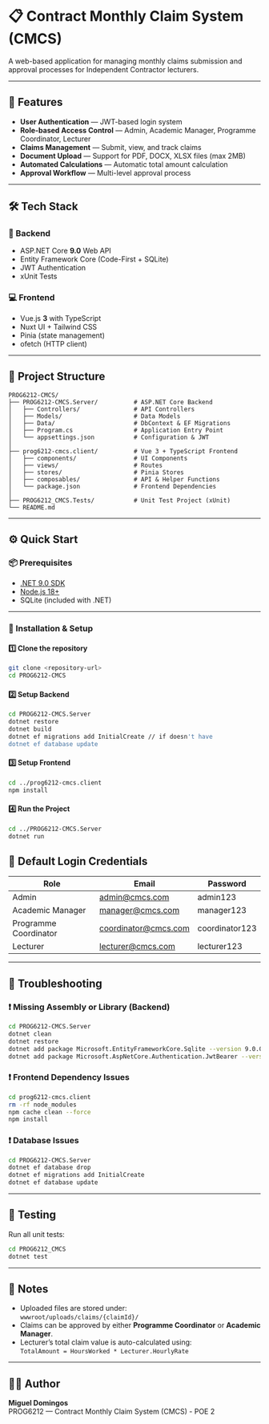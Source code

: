 # 📋 Contract Monthly Claim System (CMCS)

A web-based application for managing monthly claims submission and approval processes for Independent Contractor lecturers.

---

## 🚀 Features

- **User Authentication** — JWT-based login system  
- **Role-based Access Control** — Admin, Academic Manager, Programme Coordinator, Lecturer  
- **Claims Management** — Submit, view, and track claims  
- **Document Upload** — Support for PDF, DOCX, XLSX files (max 2MB)  
- **Automated Calculations** — Automatic total amount calculation  
- **Approval Workflow** — Multi-level approval process  

---

## 🛠️ Tech Stack

### 🧩 Backend
- ASP.NET Core **9.0** Web API  
- Entity Framework Core (Code-First + SQLite)  
- JWT Authentication  
- xUnit Tests  

### 💻 Frontend
- Vue.js **3** with TypeScript  
- Nuxt UI + Tailwind CSS  
- Pinia (state management)  
- ofetch (HTTP client)

---

## 📁 Project Structure

```
PROG6212-CMCS/
├── PROG6212-CMCS.Server/          # ASP.NET Core Backend
│   ├── Controllers/               # API Controllers
│   ├── Models/                    # Data Models
│   ├── Data/                      # DbContext & EF Migrations
│   ├── Program.cs                 # Application Entry Point
│   └── appsettings.json           # Configuration & JWT
│
├── prog6212-cmcs.client/          # Vue 3 + TypeScript Frontend
│   ├── components/                # UI Components
│   ├── views/                     # Routes
│   ├── stores/                    # Pinia Stores
│   ├── composables/               # API & Helper Functions
│   └── package.json               # Frontend Dependencies
│
├── PROG6212_CMCS.Tests/           # Unit Test Project (xUnit)
└── README.md
```

---

## ⚙️ Quick Start

### 📦 Prerequisites
- [.NET 9.0 SDK](https://dotnet.microsoft.com/download)
- [Node.js 18+](https://nodejs.org/)
- SQLite (included with .NET)

---

### 🧰 Installation & Setup

#### 1️⃣ Clone the repository
```bash
git clone <repository-url>
cd PROG6212-CMCS
```

#### 2️⃣ Setup Backend
```bash
cd PROG6212-CMCS.Server
dotnet restore
dotnet build
dotnet ef migrations add InitialCreate // if doesn't have
dotnet ef database update
```

#### 3️⃣ Setup Frontend
```bash
cd ../prog6212-cmcs.client
npm install
```

#### 4️⃣ Run the Project
```bash
cd ../PROG6212-CMCS.Server
dotnet run
```


## 🔐 Default Login Credentials

| Role | Email | Password |
|------|--------|----------|
| Admin | admin@cmcs.com | admin123 |
| Academic Manager | manager@cmcs.com | manager123 |
| Programme Coordinator | coordinator@cmcs.com | coordinator123 |
| Lecturer | lecturer@cmcs.com | lecturer123 |

---

## 🧩 Troubleshooting

### ❗ Missing Assembly or Library (Backend)
```bash
cd PROG6212-CMCS.Server
dotnet clean
dotnet restore
dotnet add package Microsoft.EntityFrameworkCore.Sqlite --version 9.0.0
dotnet add package Microsoft.AspNetCore.Authentication.JwtBearer --version 9.0.0
```

### ❗ Frontend Dependency Issues
```bash
cd prog6212-cmcs.client
rm -rf node_modules
npm cache clean --force
npm install
```

### ❗ Database Issues
```bash
cd PROG6212-CMCS.Server
dotnet ef database drop
dotnet ef migrations add InitialCreate
dotnet ef database update
```

---

## 🧪 Testing

Run all unit tests:
```bash
cd PROG6212_CMCS
dotnet test
```

---

## 🧠 Notes

- Uploaded files are stored under:  
  `wwwroot/uploads/claims/{claimId}/`
- Claims can be approved by either **Programme Coordinator** or **Academic Manager**.
- Lecturer’s total claim value is auto-calculated using:  
  `TotalAmount = HoursWorked * Lecturer.HourlyRate`

---

## 👨‍💻 Author
**Miguel Domingos**   
PROG6212 — Contract Monthly Claim System (CMCS) - POE 2

